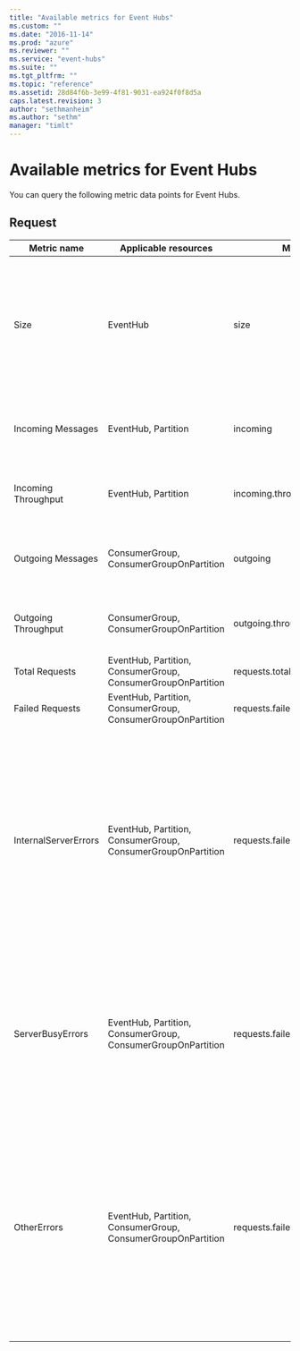 ```yaml
---
title: "Available metrics for Event Hubs"
ms.custom: ""
ms.date: "2016-11-14"
ms.prod: "azure"
ms.reviewer: ""
ms.service: "event-hubs"
ms.suite: ""
ms.tgt_pltfrm: ""
ms.topic: "reference"
ms.assetid: 28d84f6b-3e99-4f81-9031-ea924f0f8d5a
caps.latest.revision: 3
author: "sethmanheim"
ms.author: "sethm"
manager: "timlt"
---
```

# Available metrics for Event Hubs
You can query the following metric data points for Event Hubs.  
  
## Request  
  
|Metric name|Applicable resources|Metric key|Description|  
|-----------------|--------------------------|----------------|-----------------|  
|Size|EventHub|size|Number of bytes the entity occupies, regardless of the number of messages at the end of the selected interval.|  
|Incoming Messages|EventHub, Partition|incoming|Total number of incoming messages in selected interval.|  
|Incoming Throughput|EventHub, Partition|incoming.throughput|Incoming throughput in units of MB per second.|  
|Outgoing Messages|ConsumerGroup, ConsumerGroupOnPartition|outgoing|Total number of outgoing messages in selected interval.|  
|Outgoing Throughput|ConsumerGroup, ConsumerGroupOnPartition|outgoing.throughput|Outgoing throughput in units of MB per second.|  
|Total Requests|EventHub, Partition,  ConsumerGroup, ConsumerGroupOnPartition|requests.total|Total number of requests.|  
|Failed Requests|EventHub, Partition,  ConsumerGroup, ConsumerGroupOnPartition|requests.failed|Number of failed requests.|  
|InternalServerErrors|EventHub, Partition,  ConsumerGroup, ConsumerGroupOnPartition|requests.failed.internalservererror|Total number of internal server error exceptions sent back to the sender or receiver while performing run-time operations. This type of error is due to either service-side or network problems.|  
|ServerBusyErrors|EventHub, Partition,  ConsumerGroup, ConsumerGroupOnPartition|requests.failed.serverbusy|Service Bus generates this type of error when it throttles the sender or receiver because there are not enough resources to process the requests.|  
|OtherErrors|EventHub, Partition,  ConsumerGroup, ConsumerGroupOnPartition|requests.failed.other|These types of errors are due to faults at the sender or receiver side, such as providing bad parameters, not enough credentials, or trying to perform an operation on a nonexistent entity.|